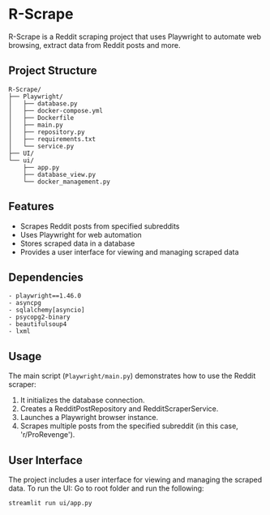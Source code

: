 # R-Scrape

R-Scrape is a Reddit scraping project that uses Playwright to automate web browsing, extract data from Reddit posts and more.

## Project Structure

```
R-Scrape/
├── Playwright/
│   ├── database.py
│   ├── docker-compose.yml
│   ├── Dockerfile
│   ├── main.py
│   ├── repository.py
│   ├── requirements.txt
│   └── service.py
├── UI/
└── ui/
    ├── app.py
    ├── database_view.py
    └── docker_management.py
```

## Features

- Scrapes Reddit posts from specified subreddits
- Uses Playwright for web automation
- Stores scraped data in a database
- Provides a user interface for viewing and managing scraped data

## Dependencies

```
- playwright==1.46.0
- asyncpg
- sqlalchemy[asyncio]
- psycopg2-binary
- beautifulsoup4
- lxml
```

## Usage

The main script (`Playwright/main.py`) demonstrates how to use the Reddit scraper:

1. It initializes the database connection.
2. Creates a RedditPostRepository and RedditScraperService.
3. Launches a Playwright browser instance.
4. Scrapes multiple posts from the specified subreddit (in this case, 'r/ProRevenge').

## User Interface

The project includes a user interface for viewing and managing the scraped data. To run the UI:
Go to root folder and run the following:

```
streamlit run ui/app.py
```
